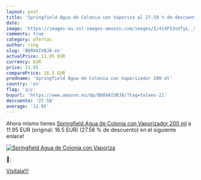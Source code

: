 ```yaml
---
layout: post
title: 'Springfield Agua de Colonia con Vaporiza al 27.58 % de descuento'
date: 
image: 'https://images-eu.ssl-images-amazon.com/images/I/414F53uVTyL._SL200_.jpg'
comments: true
category: ofertas
author: ring
slug: 'B00XAIVBJ8-es'
actualPrice: 11.95 EUR
currency: EUR
price: 11.95
comparePrice: 16.5 EUR
prodname: 'Springfield Agua de Colonia con Vaporizador 200 ml'
country: 'es'
flag: '🇪🇸'
buyurl: 'https://www.amazon.es/dp/B00XAIVBJ8/?tag=tolees-21'
descuento: '27.58'
average: '11.95'
---
```


Ahora mismo tienes [Springfield Agua de Colonia con Vaporizador 200 ml](https://www.amazon.es/dp/B00XAIVBJ8/?tag=tolees-21) a 11.95 EUR (original: 16.5 EUR) (27.58 %  de descuento) en el siguiente enlace!

[![Springfield Agua de Colonia con Vaporiza](https://images-eu.ssl-images-amazon.com/images/I/414F53uVTyL._SL200_.jpg)](https://www.amazon.es/dp/B00XAIVBJ8/?tag=tolees-21)

🔎:


[Visítala!!!](https://www.amazon.es/dp/B00XAIVBJ8/?tag=tolees-21)

